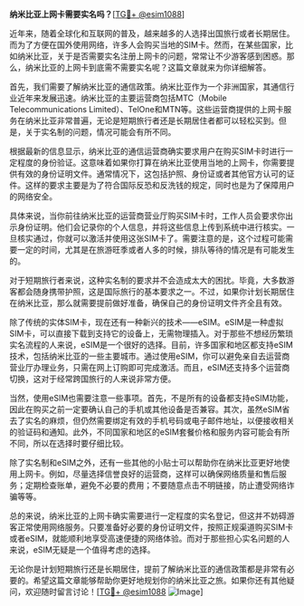 **纳米比亚上网卡需要实名吗？**[[TG💪+ @esim1088](https://t.me/s/esim1088)]

近年来，随着全球化和互联网的普及，越来越多的人选择出国旅行或者长期居住。而为了方便在国外使用网络，许多人会购买当地的SIM卡。然而，在某些国家，比如纳米比亚，关于是否需要实名注册上网卡的问题，常常让不少游客感到困惑。那么，纳米比亚的上网卡到底需不需要实名呢？这篇文章就来为你详细解答。

首先，我们需要了解纳米比亚的通信政策。纳米比亚作为一个非洲国家，其通信行业近年来发展迅速。纳米比亚的主要运营商包括MTC（Mobile Telecommunications Limited）、TelOne和MTN等。这些运营商提供的上网卡服务在纳米比亚非常普遍，无论是短期旅行者还是长期居住者都可以轻松买到。但是，关于实名制的问题，情况可能会有所不同。

根据最新的信息显示，纳米比亚的通信运营商确实要求用户在购买SIM卡时进行一定程度的身份验证。这意味着如果你打算在纳米比亚使用当地的上网卡，你需要提供有效的身份证明文件。通常情况下，这包括护照、身份证或者其他官方认可的证件。这样的要求主要是为了符合国际反恐和反洗钱的规定，同时也是为了保障用户的网络安全。

具体来说，当你前往纳米比亚的运营商营业厅购买SIM卡时，工作人员会要求你出示身份证明。他们会记录你的个人信息，并将这些信息上传到系统中进行核实。一旦核实通过，你就可以激活并使用这张SIM卡了。需要注意的是，这个过程可能需要一定的时间，尤其是在旅游旺季或者人多的时候，排队等待的情况是有可能发生的。

对于短期旅行者来说，这种实名制的要求并不会造成太大的困扰。毕竟，大多数游客都会随身携带护照，这是国际旅行的基本要求之一。不过，如果你计划长期居住在纳米比亚，那么就需要提前做好准备，确保自己的身份证明文件齐全且有效。

除了传统的实体SIM卡，现在还有一种新兴的技术——eSIM。eSIM是一种虚拟SIM卡，可以直接下载到支持它的设备上，无需物理插入。对于那些不想经历繁琐实名流程的人来说，eSIM是一个很好的选择。目前，许多国家和地区都支持eSIM技术，包括纳米比亚的一些主要城市。通过使用eSIM，你可以避免亲自去运营商营业厅办理业务，只需在网上订购即可完成激活。而且，eSIM还支持多个运营商切换，这对于经常跨国旅行的人来说非常方便。

当然，使用eSIM也需要注意一些事项。首先，不是所有的设备都支持eSIM功能，因此在购买之前一定要确认自己的手机或其他设备是否兼容。其次，虽然eSIM省去了实名的麻烦，但仍然需要绑定有效的手机号码或电子邮件地址，以便接收相关的验证码和通知。此外，不同国家和地区的eSIM套餐价格和服务内容可能会有所不同，所以在选择时要仔细比较。

除了实名制和eSIM之外，还有一些其他的小贴士可以帮助你在纳米比亚更好地使用上网卡。例如，尽量选择信誉良好的运营商，这样可以确保网络质量和售后服务；定期检查账单，避免不必要的费用；不要随意点击不明链接，防止遭受网络诈骗等等。

总的来说，纳米比亚的上网卡确实需要进行一定程度的实名登记，但这并不妨碍游客正常使用网络服务。只要准备好必要的身份证明文件，按照正规渠道购买SIM卡或者eSIM，就能顺利地享受高速便捷的网络体验。而对于那些担心实名问题的人来说，eSIM无疑是一个值得考虑的选择。

无论你是计划短期旅行还是长期居住，提前了解纳米比亚的通信政策都是非常有必要的。希望这篇文章能够帮助你更好地规划你的纳米比亚之旅。如果你还有其他疑问，欢迎随时留言讨论！[[TG💪+ @esim1088](https://t.me/s/esim1088) ![Image](https://i.postimg.cc/4NQfJmqS/Snipaste-2025-05-13-00-14-12.png)]
